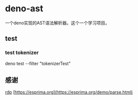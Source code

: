 # deno-ast

一个deno实现的AST语法解析器。这个一个学习项目。

## test

### test tokenizer

deno test --filter "tokenizerTest"



## 感谢

[rdp](https://github.com/AttackOnMorty/rdp)
[https://esprima.org](https://esprima.org/demo/parse.html)